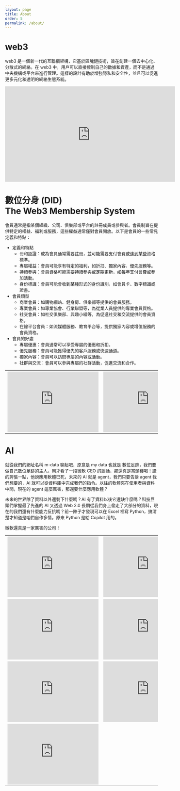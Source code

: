 ```yaml
---
layout: page
title: About
order: 5
permalink: /about/
---
```

<!--
This is the base Jekyll theme. You can find out more info about customizing your Jekyll theme, as well as basic Jekyll usage documentation at [jekyllrb.com](https://jekyllrb.com/)

You can find the source code for Minima at GitHub:
[jekyll][jekyll-organization] /
[minima](https://github.com/jekyll/minima)

You can find the source code for Jekyll at GitHub:
[jekyll][jekyll-organization] /
[jekyll](https://github.com/jekyll/jekyll)


[jekyll-organization]: https://github.com/jekyll
-->
# web3
web3 是一個新一代的互聯網架構，它基於區塊鏈技術，旨在創建一個去中心化、分散式的網絡。在 web3 中，用戶可以直接控制自己的數據和資產，而不是通過中央機構或平台來進行管理。這樣的設計有助於增強隱私和安全性，並且可以促進更多元化和透明的網絡生態系統。

<iframe width="560" height="315" src="https://www.youtube.com/embed/r_-TAsVbb7M" frameborder="0" allowfullscreen></iframe>

# 數位分身 (DID)<br>The Web3 Membership System
會員通常是指某個組織、公司、俱樂部或平台的註冊成員或參與者。會員制旨在提供特定的權益、福利或服務，這些權益通常僅對會員開放。以下是會員的一些常見定義和特點：
- 定義和特點
    - 冊和認證：成為會員通常需要註冊，並可能需要支付會費或達到某些資格標準。
    - 專屬權益：會員可能享有特定的福利，如折扣、獨家內容、優先服務等。
    - 持續參與：會員資格可能需要持續參與或定期更新，如每年支付會費或參加活動。
    - 身份標識：會員可能會收到某種形式的身份識別，如會員卡、數字標識或證書。
- 會員類型
    - 商業會員：如購物網站、健身房、俱樂部等提供的會員服務。
    - 專業會員：如專業協會、行業聯盟等，為從業人員提供的專業會員資格。
    - 社交會員：如社交俱樂部、興趣小組等，為促進社交和交流提供的會員資格。
    - 在線平台會員：如流媒體服務、教育平台等，提供獨家內容或增值服務的會員資格。
- 會員的好處
    - 專屬優惠：會員通常可以享受專屬的優惠和折扣。
    - 優先服務：會員可能獲得優先的客戶服務或快速通道。
    - 獨家內容：會員可以訪問專屬的內容或活動。
    - 社群與交流：會員可以參與專屬的社群活動，促進交流和合作。

<table>
  <tr>
    <td>
      <iframe width="300" height="200" src="https://www.youtube.com/embed/S4CP1MHCE2Q" frameborder="0" allowfullscreen></iframe>
    </td>
    <td>
      <iframe width="300" height="200" src="https://www.youtube.com/embed/6stVpjcko2A" frameborder="0" allowfullscreen></iframe>
    </td>
  </tr>
</table>

# AI
就從我們的網址名稱 m-data 聊起吧，原意是 my data 也就是 數位足跡，我們要做自己數位足跡的主人。剛才看了一段微軟 CEO 的談話，那還真是當頭棒喝！講的誇張一點，他說應用軟體已死，未來的 AI 就是 agent，我們只要告訴 agent 我們想要的，AI 就可以從資料庫中完成我們的指令。以往的軟體夾在使用者與資料中間，現在的 agent 這麼厲害，那還要什麼應用軟體？

未來的世界除了資料以外還剩下什麼嗎？AI 有了資料以後它還缺什麼嗎？科技巨頭們掌握最了先進的 AI 又透過 Web 2.0 長期從我們身上偷走了大部分的資料，現在的我們還有什麼能力反抗嗎？前一陣子才發現可以在 Excel 裡寫 Python，搞清楚才知道是咱們自作多情，原來 Python 是給 Copilot 用的。

微軟還真是一家厲害的公司！
<table>
  <tr>
    <td>
      <iframe width="300" height="200" src="https://www.youtube.com/embed/SJi4VE-0MoA" frameborder="0" allowfullscreen></iframe>
    </td>
    <td>
      <iframe width="300" height="200" src="https://www.youtube.com/embed/uGOLYz2pgr8" frameborder="0" allowfullscreen></iframe>
    </td>
  </tr>
  <tr>
    <td>
      <iframe width="300" height="200" src="https://www.youtube.com/embed/kMBjzxKYWw4" frameborder="0" allowfullscreen></iframe>
    </td>
    <td>
      <iframe width="300" height="200" src="https://www.youtube.com/embed/_6R7Ym6Vy_I" frameborder="0" allowfullscreen></iframe>
    </td>
  </tr>
  <tr>
    <td>
      <iframe width="300" height="200" src="https://www.youtube.com/embed/wjZofJX0v4M" frameborder="0" allowfullscreen></iframe>
    </td>
    <td>
      <iframe width="300" height="200" src="https://www.youtube.com/embed/eMlx5fFNoYc" frameborder="0" allowfullscreen></iframe>
    </td>
  </tr>
  <tr>
    <td>
      <iframe width="300" height="200" src="https://www.youtube.com/embed/Gn64NNr3bqU" frameborder="0" allowfullscreen></iframe>
    </td>
    <td>
    </td>
  </tr>
</table>

